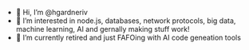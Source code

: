 - 👋 Hi, I’m @hgardneriv
- 👀 I’m interested in node.js, databases, network protocols, big data, machine learning, AI and gernally making stuff work!
- 🌱 I’m currently retired and just FAFOing with AI code geneation tools

<!---
hgardneriv/hgardneriv is a ✨ special ✨ repository because its `README.md` (this file) appears on your GitHub profile.
You can click the Preview link to take a look at your changes.
--->
